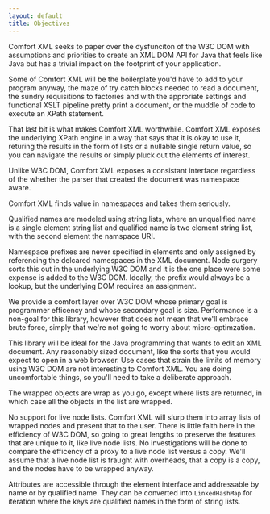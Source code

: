 ```yaml
---
layout: default
title: Objectives
---
```


Comfort XML seeks to paper over the dysfunciton of the W3C DOM with assumptions
and priorities to create an XML DOM API for Java that feels like Java but has a
trivial impact on the footprint of your application.

Some of Comfort XML will be the boilerplate you'd have to add to your program
anyway, the maze of try catch blocks needed to read a document, the sundry
requisitions to factories and with the approriate settings and functional XSLT
pipeline pretty print a document, or the muddle of code to execute an XPath
statement.

That last bit is what makes Comfort XML worthwhile. Comfort XML exposes the
underlying XPath engine in a way that says that it is okay to use it, returing
the results in the form of lists or a nullable single return value, so you can
navigate the results or simply pluck out the elements of interest.

Unlike W3C DOM, Comfort XML exposes a consistant interface regardless of the
whether the parser that created the document was namespace aware.

Comfort XML finds value in namespaces and takes them seriously.

Qualified names are modeled using string lists, where an unqualified name is a
single element string list and qualified name is two element string list, with
the second element the namspace URI.

Namespace prefixes are never specified in elements and only assigned by
referencing the delcared namespaces in the XML document. Node surgery sorts this
out in the underlying W3C DOM and it is the one place were some expense is added
to the W3C DOM. Ideally, the prefix would always be a lookup, but the underlying
DOM requires an assignment.

We provide a comfort layer over W3C DOM whose primary goal is programmer
efficency and whose secondary goal is size. Performance is a non-goal for this
library, however that does not mean that we'll embrace brute force, simply that
we're not going to worry about micro-optimzation.

This library will be ideal for the Java programming that wants to edit an XML
document. Any reasonably sized document, like the sorts that you would expect to
open in a web browser. Use cases that strain the limits of memory using W3C DOM
are not interesting to Comfort XML. You are doing uncomfortable things, so
you'll need to take a deliberate approach.

The wrapped objects are wrap as you go, except where lists are returned, in
which case all the objects in the list are wrapped.

No support for live node lists. Comfort XML will slurp them into array lists of
wrapped nodes and present that to the user. There is little faith here in the
efficiency of W3C DOM, so going to great lengths to preserve the features that
are unique to it, like live node lists. No investigations will be done to
compare the efficency of a proxy to a live node list versus a copy. We'll assume
that a live node list is fraught with overheads, that a copy is a copy, and the
nodes have to be wrapped anyway.

Attributes are accessible through the element interface and addressable by name 
or by qualified name. They can be converted into `LinkedHashMap` for iteration
where the keys are qualified names in the form of string lists.
